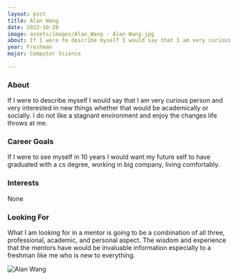 ```yaml
---
layout: post
title: Alan Wang 
date: 2022-10-20
image: assets/images/Alan_Wang - Alan Wang.jpg
about: If I were to describe myself I would say that I am very curious person and very interested in new things whether that would be academically or socially. I do not like a stagnant environment and enjoy the changes life throws at me.
year: Freshman
major: Computer Science

---
```


### About

If I were to describe myself I would say that I am very curious person and very interested in new things whether that would be academically or socially. I do not like a stagnant environment and enjoy the changes life throws at me.

### Career Goals

If I were to see myself in 10 years I would want my future self to have graduated with a cs degree, working in big company, living comfortably.

### Interests

None

### Looking For

What I am looking for in a mentor is going to be a combination of all three, professional, academic, and personal aspect. The wisdom and experience that the mentors have would be invaluable information especially to a freshman like me who is new to everything.

<div class="text-center my-5">
    <img src="https://sase-drexel.github.io/mentorship-2022/assets/images/Alan_Wang - Alan Wang.jpg" alt="Alan Wang" class="rounded post-img" />
</div>
